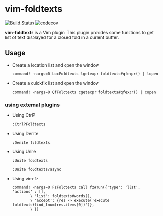 # vim-foldtexts

[![Build Status](https://travis-ci.org/Jagua/vim-foldtexts.svg?branch=master)](https://travis-ci.org/Jagua/vim-foldtexts)
[![codecov](https://codecov.io/gh/Jagua/vim-foldtexts/branch/master/graph/badge.svg)](https://codecov.io/gh/Jagua/vim-foldtexts)

**vim-foldtexts** is a Vim plugin. This plugin provides some functions to get list of text displayed for a closed fold in a current buffer.



## Usage


* Create a location list and open the window
	```vim
	command! -nargs=0 LocFoldtexts lgetexpr foldtexts#qfexpr() | lopen
	```
* Create a quickfix list and open the window
	```vim
	command! -nargs=0 QfFoldtexts cgetexpr foldtexts#qfexpr() | copen
	```

### using external plugins

* Using CtrlP
	```vim
	:CtrlPFoldtexts
	```
* Using Denite
	```vim
	:Denite foldtexts
	```
* Using Unite
	```vim
	:Unite foldtexts
	```
	```vim
	:Unite foldtexts/async
	```
* Using vim-fz
	```vim
	command! -nargs=0 FzFoldtexts call fz#run({'type': 'list', 'actions' : [],
	        \ 'list': foldtexts#words(),
	        \ 'accept': {res -> execute('execute foldtexts#find_lnum(res.items[0])')},
	        \ })
	```
